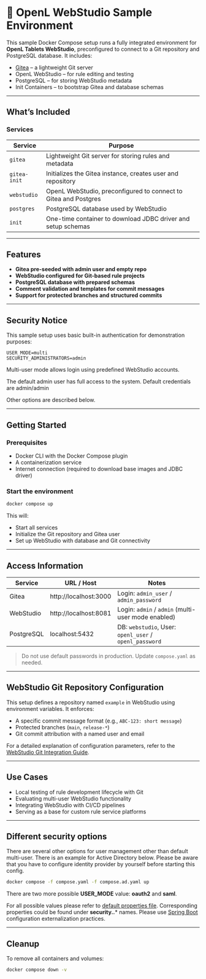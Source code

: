 # 🧪 OpenL WebStudio Sample Environment

This sample Docker Compose setup runs a fully integrated environment for **OpenL Tablets WebStudio**, preconfigured to connect to a Git repository and PostgreSQL database. It includes:

- [Gitea](https://gitea.io) – a lightweight Git server
- OpenL WebStudio – for rule editing and testing
- PostgreSQL – for storing WebStudio metadata
- Init Containers – to bootstrap Gitea and database schemas

---

## What’s Included

### Services

| Service     | Purpose                                                         |
|-------------|-----------------------------------------------------------------|
| `gitea`     | Lightweight Git server for storing rules and metadata          |
| `gitea-init`| Initializes the Gitea instance, creates user and repository    |
| `webstudio` | OpenL WebStudio, preconfigured to connect to Gitea and Postgres|
| `postgres`  | PostgreSQL database used by WebStudio                          |
| `init`      | One-time container to download JDBC driver and setup schemas   |

---

## Features

- **Gitea pre-seeded with admin user and empty repo**
- **WebStudio configured for Git-based rule projects**
- **PostgreSQL database with prepared schemas**
- **Comment validation and templates for commit messages**
- **Support for protected branches and structured commits**

---

## Security Notice

This sample setup uses basic built-in authentication for demonstration purposes:
```commandline
USER_MODE=multi
SECURITY_ADMINISTRATORS=admin
```
Multi-user mode allows login using predefined WebStudio accounts.

The default admin user has full access to the system. Default credentials are admin/admin

Other options are described below.

---

## Getting Started

### Prerequisites

- Docker CLI with the Docker Compose plugin
- A containerization service
- Internet connection (required to download base images and JDBC driver)

### Start the environment

```bash
docker compose up
```

This will:

- Start all services
- Initialize the Git repository and Gitea user
- Set up WebStudio with database and Git connectivity

---

## Access Information

| Service     | URL / Host              | Notes                                              |
|-------------|-------------------------|----------------------------------------------------|
| Gitea       | http://localhost:3000   | Login: `admin_user` / `admin_password`             |
| WebStudio   | http://localhost:8081   | Login: `admin` / `admin` (multi-user mode enabled) |
| PostgreSQL  | localhost:5432          | DB: `webstudio`, User: `openl_user` / `openl_password` |

> Do not use default passwords in production. Update `compose.yaml` as needed.

---

## WebStudio Git Repository Configuration

This setup defines a repository named `example` in WebStudio using environment variables. It enforces:

- A specific commit message format (e.g., `ABC-123: short message`)
- Protected branches (`main`, `release-*`)
- Git commit attribution with a named user and email

For a detailed explanation of configuration parameters, refer to the [WebStudio Git Integration Guide](https://openldocs.readthedocs.io/en/latest/documentation/guides/webstudio_user_guide/#setting-up-a-connection-to-a-git-repository).

---

## Use Cases

- Local testing of rule development lifecycle with Git
- Evaluating multi-user WebStudio functionality
- Integrating WebStudio with CI/CD pipelines
- Serving as a base for custom rule service platforms

---

## Different security options
There are several other options for user management other than default multi-user. There is an example for Active Directory below. Please be aware that you have to configure identity provider by yourself before starting this config.

```bash
docker compose -f compose.yaml -f compose.ad.yaml up
```

There are two more possible **USER_MODE** value: **oauth2** and **saml**. 

For all possible values please refer to [default properties file](/STUDIO/org.openl.rules.webstudio/resources/openl-default.properties). Corresponding properties could be found under **security.<user-mode>.*** names. Please use [Spring Boot](https://docs.spring.io/spring-boot/docs/current/reference/html/features.html#features.external-config) configuration externalization practices.


---

## Cleanup

To remove all containers and volumes:

```bash
docker compose down -v
```
